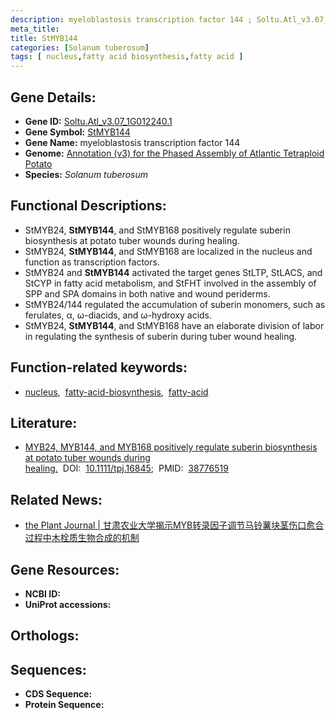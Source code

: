 ```yaml
---
description: myeloblastosis transcription factor 144 ; Soltu.Atl_v3.07_1G012240.1 ; Solanum tuberosum
meta_title:
title: StMYB144
categories: [Solanum tuberosum]
tags: [ nucleus,fatty acid biosynthesis,fatty acid ]
---
```


## Gene Details:
- **Gene ID:** [Soltu.Atl_v3.07_1G012240.1]()
- **Gene Symbol:** <u>StMYB144</u>
- **Gene Name:** myeloblastosis transcription factor 144
- **Genome:** [Annotation (v3) for the Phased Assembly of Atlantic Tetraploid Potato](http://spuddb.uga.edu/ATL_v3_download.shtml)
- **Species:** *Solanum tuberosum*

## Functional Descriptions:
   - StMYB24, **StMYB144**, and StMYB168 positively regulate suberin biosynthesis at potato tuber wounds during healing.
   - StMYB24, **StMYB144**, and StMYB168 are localized in the nucleus and function as transcription factors.
   - StMYB24 and **StMYB144** activated the target genes StLTP, StLACS, and StCYP in fatty acid metabolism, and StFHT involved in the assembly of SPP and SPA domains in both native and wound periderms.
   - StMYB24/144 regulated the accumulation of suberin monomers, such as ferulates, α, ω-diacids, and ω-hydroxy acids.
   - StMYB24, **StMYB144**, and StMYB168 have an elaborate division of labor in regulating the synthesis of suberin during tuber wound healing.

## Function-related keywords:
   - [nucleus](/tags/nucleus/),&nbsp;&nbsp;[fatty-acid-biosynthesis](/tags/fatty-acid-biosynthesis/),&nbsp;&nbsp;[fatty-acid](/tags/fatty-acid/)

## Literature:
   - [MYB24, MYB144, and MYB168 positively regulate suberin biosynthesis at potato tuber wounds during healing.](https://www.doi.org/10.1111/tpj.16845)&nbsp;&nbsp;DOI:&nbsp;&nbsp;[10.1111/tpj.16845](https://www.doi.org/10.1111/tpj.16845);&nbsp;&nbsp;PMID:&nbsp;&nbsp;[38776519](https://pubmed.ncbi.nlm.nih.gov/38776519/)

## Related News:
   - [the Plant Journal | 甘肃农业大学揭示MYB转录因子调节马铃薯块茎伤口愈合过程中木栓质生物合成的机制](https://mp.weixin.qq.com/s?__biz=Mzg3MDEwNDEyMg==&mid=2247568214&idx=3&sn=077835b0821779558fb1131e01050c18&chksm=cfd5fb1bf473ab1d1f43ea2fa66b5bc0492899618b65c5c5121f12e0cc4bd25ba11eb863c245&scene=27#wechat_redirect)

## Gene Resources:
- **NCBI ID:**  [](https://www.ncbi.nlm.nih.gov/search/all/?term=)
- **UniProt accessions:**  [](https://www.uniprot.org/uniprotkb//entry)

## Orthologs:

## Sequences:
- **CDS Sequence:**
- **Protein Sequence:**

